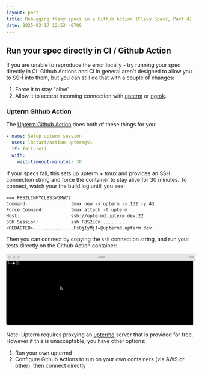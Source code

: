 ```yaml
---
layout: post
title: Debugging flaky specs in a Github Action (Flaky Specs, Part 4)
date: 2025-03-17 12:53 -0700
---
```


## Run your spec directly in CI / Github Action

If you are unable to reproduce the error locally - try running your spec directly in CI.  Github Actions and CI in general aren't designed to allow you to SSH into them, but you can still do that with a couple of changes:

1. Force it to stay "alive" 
2. Allow it to accept incoming connection with [upterm](https://upterm.dev/) or [ngrok](https://ngrok.com/). 

### Upterm Github Action 

The [Upterm Github Action](https://github.com/marketplace/actions/debugging-with-ssh) does both of these things for you:

```yaml
- name: Setup upterm session
  uses: lhotari/action-upterm@v1
  if: failure()
  with:
    wait-timeout-minutes: 30
```

If your specs fail, this sets up upterm + tmux and provides an SSH connection string and force the container to stay alive for 30 minutes. To connect, watch your the build log untill you see:

```shell
=== F8S2LCNHYCL8S3WGMW72                                                                                                 
Command:                tmux new -s upterm -x 132 -y 43                                                                 
Force Command:          tmux attach -t upterm                                                                           
Host:                   ssh://uptermd.upterm.dev:22                                                                     
SSH Session:            ssh F8S2LCn..........<REDACTED>...............FsOjIyMjI=@uptermd.upterm.dev
```

Then you can connect by copying the `ssh` connection string, and run your tests directly on the Github Action container:

![upterm](assets/images/upterm.gif)

Note:  Upterm requires proxying an [uptermd](https://github.com/owenthereal/upterm/tree/master/cmd/uptermd) server that is provided for free. However if this is unacceptable, you have other options:

1. Run your own uptermd
2. Configure Github Actions to run on your own containers (via AWS or other), then connect directly 
